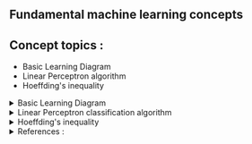 ## Fundamental machine learning concepts

## Concept topics :
- Basic Learning Diagram
- Linear Perceptron algorithm
- Hoeffding's inequality

<details>
  <p>

  <summary>Basic Learning Diagram</summary>
  </p>

<p align="left"><img width=60% src="https://github.com/hilsdsg3/Machine_Learning_Fundamentels/blob/master/meta_data/Basic_Learning_Problem_Diagram.png"></p>
</details>

<details>
  <summary>Linear Perceptron classification algorithm </summary>
<details>
<summary>--- Background</summary>
<p>

One basic machine learning classification algorithim model is called the Linear Perceptron. The Linear Perceptron model attempts to classify values and result in a final linear equation. Some examples are basic credit approval and disease detection (malignent/benign). The perceptron uses certain criteria as x inputs and automatically adjusts the importance of the criteria based on traning data. Then the resulting perceptron algorithm is used to predict based on new instances of the same criteria for a binary result of yes/no.
</p>

```
Some examples
+1/-1 - Sensor signals
1/0 - Bits (computer)
True/False - Disease detection (cancer or not), fraud detection
Yes/No - Credit approval
```

On the left the model diagram, the inputs are denoted with an x and they are defined as the criteria conditions for yes/no. As an example is credit approval,  x1 may represent annual salary, x2 may represent credit length, and x3 may represent past deliquencies. Salary maybe more important than credit length so a factor is used for the inputs. Choosing the right importance or weights is the key to the perceptron algorithm. The weights are represented by the arrows. If these weights are adjusted correctly , the perceptron predicts the binary outcome , "yes" credit approval or "no" disapproval.      

<p float="left">
<img src="https://github.com/hilsdsg3/Machine_Learning_Fundamentels/blob/master/meta_data/Perceptron_diagram.png" width='300'><img src="https://github.com/hilsdsg3/Machine_Learning_Fundamentels/blob/master/meta_data/Perceptron_diagram2.png" width='300'>
</p>

To make the algorithm effective, training data becomes important to use as the algorithm modifies the importance or weights the characteristic conditions. Then the perceptron algorithm is used to accurately predict the outcome of new data. This new data contains the characteristic conditions and with the final percepton algorithm the result is an accurate approval/disapproval.

</details>

<details>
<summary>--- Perceptron Algorthim Overview</summary>

<p>

The general model equation evaluates each training set of data and classifies them result as a +1 or 0. These classifications can easily be changed to a +1/-1 instead of 1/0 but they must always be binary , either one or the other.  

<p align="left">
<img src="https://github.com/hilsdsg3/Machine_Learning_Fundamentels/blob/master/meta_data/general_perceptron_model_equation.svg"/>
</p>

<p>
```
Let's break this model down further:
- f(x) represents predicted output of the perception
- The weights (w) multiplied by the critera (x). That result is compared with 0.
- If the result is greater than 0 , f(x) is 1. If not then f(x) is 0.
- If f(x) is 1 then update the weights.
```
</p>

<p>

The following diagram shows the inputs as x variables and the weights or the importance of the inputs.
A new concept that is shown is the threshold or bias. This threshold is defined as the minimum criteria for a Yes or True result. All of these weights and the threshold is given an initial number for the perceptron to modify. The threshold initial number does not have to be correct because the perceptron will automatically converge on a final value.
</p>

<p align="center"><img width=60% src="https://github.com/hilsdsg3/Machine_Learning_Fundamentels/blob/master/meta_data/Perceptron_diagram_detail3.png"></p>

<p>

Let use a conceptual example of **Credit approval**. The input criteria (x) are items such as salary, previous deliquences, and credit history. These inputs are cast x_1,...,x_d. The weights would be the importance of each x criteria. The bias / threshold is the minimum criteria to approve/disapprove credit.

</p>

```
Inputs :
x1 = 1 : Salary
x2 = 0 : Previous deliquencies
x3 = 1 : Credit history

Weights :
w1 = 4 : Salary , most significant
w2 = 3 : Previous deliquencies
w3 = 2 : Credit history , least significant

Threshold = 3 : Minimal criteria for credit approval
```
The key to most algorithms including this one is the automatic adjustments of the weights and the threshold. 
The perceptron adjusts the weights based off of training data. This training data is pre-determined to be True/False.
If the perceptron finds a classification or a line that separates the training data into True/False, we have met our goal. Then an accurate prediction is applied to new data for classifying it into True/False using the new classification line.

</detail>

<p align="center"><img width=60% src="https://github.com/hilsdsg3/Machine_Learning_Fundamentels/blob/master/meta_data/Credit_approval_example.png"></p>

<p align="left">
<img src="https://github.com/hilsdsg3/Machine_Learning_Fundamentels/blob/master/meta_data/weighted_sum_equation.svg"/>
</p>
</details>

<details>
<summary>--- Perceptron magic</summary>
<p align="center"><img width=30% src="https://github.com/hilsdsg3/Machine_Learning_Fundamentels/blob/master/meta_data/Magic_pic.png"></p>

<p>

The key to the perceptron is updating the weights in the following equation to obtain the accurate classification line. The error term is the difference in the true decision and the percieved decision : y - f(x). For each set of training data there are two sets of values : The x values and the result true y values. The y values are true because this is the true outcome of the criteria. That is why it is crucial to do an exploratory data analysis on your training data. If one data point is truely misclassified that one data point is going to skew the final weights.
</p>

<p float="left">
<img src="https://github.com/hilsdsg3/Machine_Learning_Fundamentels/blob/master/meta_data/linear_perceptron_update_equation.svg" width='250'>
</p>

<p float="left">
<img src="https://github.com/hilsdsg3/Machine_Learning_Fundamentels/blob/master/meta_data/linear_perceptron_error_equation.svg" width='250'>
</p>

```
Variables :
y =: Accurate classification of the training data set, real decision , yes/no
f(x) =: perceptron/perceived classification of each set of training data
w =: original weights
w' =: Weights update equation
error =: Difference of the Accurate classification and perceptron classification 
```
<p>
Thre following diagram makes programming easier. The criteria inputs are x1 and x2. Although, now we have moved the threshold into the inputs as a 1. Remember this threashold was the MIN for a True/Yes condition. By moving the threshold to the inputs, the flexibility in adjusting the threshold weight is clear and done by the perceptron. The threshold term (x*w) may indeed be a 0 because of the weight (1*0=0). But let the perceptron determine that from the training data.
</p>

<p align="center"><img width=60% src="https://github.com/hilsdsg3/Machine_Learning_Fundamentels/blob/master/meta_data/Perceptron_diagram_detail4.png"></p>

  

</details>

<details>
<summary>--- Perceptron learning steps</summary>
<p>

1. Initialize the weights, often randomly or set them with an initial value of 0
```
Training data :
x1    x2  |   y
---- ---- | ----
 1     1  |   1    : first set
 1     0  |   0    : second set
 0     1  |   0    : third set
 0     0  |   0    : fourth set
```

```
Initialize the weights :
w = [0, 0, 0] # [bias, weight, weight]
```

2. For each set of inputs in the set of training examples our perceptron will :
Predict and output , compare it to the expected output , update its weights, if 
the expected output does not equal the actual output and move to the next set of inputs.
Further concepts : 
- We can define how well the perceptron is performing on the known training set data by the error (e).
The goal for the perceptron have as minimal error as possible or 0. 
```
e = expected output - actual output = y - f(x)
```
- Adjustment to the weights of the perceptron. While the input value (x) cannot be adjusted, the weights can be adjusted and set to w' by adding or subtracting x.

```
if the error is +1 then the weight must be adjusted to   w' = w + (1 * x) = w + x
if the error is -1 then the weight must be adjusted to   w' = w + (-1 * x) = w - x
if the error is 0 then the perceptron correctly predicted the expected output   w' = w 
```

As the perceptron cycles through the training data rows, a w' results.

```
w' = w + (error) * x
```

Let's go through one iteration of updating the weight.

```
If intial w = [0, 0, 0] and bias,x1,x2 = [1, 1, 1] where y=1
then f(x) = 1 if w dot x > 0
= (0 * 1) + (0 * 1) + (0 * 1) = 0 when y=1
Therefore e = y - f(x) = 1
```

```
w_1 + e * 1 = 0 + 1 * 1 = 1 for w_1
w_2 + e * x_1 = 0 + 1 * 1 = 1 for w_2
w_3 + e * x_2 = 0 + 1 * 1 = 1 for w_3
Resulting in w' = [1, 1, 1]
```

This makes sense according to y=1 which is positive. In the above training data, x1 and x2 must be positive together to output a 1 AND since y=1. One important note is bias weight term can be updated by the perceptron but the bias x term is always 1. The perceptron is activaed or postive when the when the bias weight is 1.

Now we have the weights that will predict the first set but we need to do some further work on tuning these weights to have 0 error or successful prediction in all cases.

```

So we can continue with the updated weights : w = [1, 1, 1] but this time
with the 2nd set of data.
w    = [1, 1, 1] # updated weights
x    = [1, 1, 0] # 2nd set of data
y    = 0
w * x = (1 * 1) + (1 * 1) + (1 * 0) > 0 so
f(x) = 1
e    = -1
w'   = w + -1x = [0, 0, 1]
'---------------------------------
w    = [0, 0, 1] # updated weights
x    = [1, 0, 1] # 3rd set of data
y    = 0
f(x) = 1
e    = -1
w    = w + -1x = [-1, 0, 0]
'---------------------------------
w    = [-1, 0, 0] # updated weights
x    = [1, 0, 0] # 4th set of data
y    = 0
f(x) = 0
e    = 0
w    = w + 0x = [-1, 0, 0]
'---------------------------------
w    = [-1, 0, 0] # updated weights
x    = [1, 1, 1] # restart at the 1st set again
y    = 1
f(x) = 0
e    = 1
w    = w + 1x = [0, 1, 1]
'---------------------------------
w    = [0, 1, 1] # updated weights
x    = [1, 1, 0] # the 2nd set again
y    = 0
f(x) = 1
e    = -1
w    = w + -1x = [-1, 0, 1]
'---------------------------------
w    = [-1, 0, 1] # updated weights
x    = [1, 0, 1]  # the 3rd set again
y    = 0
f(x) = 0
e    = 0
w    = w + 0x = [-1, 0, 1]
'---------------------------------
w    = [-1, 0, 1] # updated weights
x    = [1, 0, 0]  # the 4rd set again
y    = 0
f(x) = 0
e    = 0
w    = w + 0x = [-1, 0, 1]
'---------------------------------
w    = [-1, 0, 1] # updated weights
x    = [1, 1, 1] # 1st set
y    = 1
f(x) = 0
e    = 1
w    = w + 1x = [0, 1, 2]
'---------------------------------
w    = [0, 1, 2] # updated weights
x    = [1, 1, 0] # 2nd set
y    = 0
f(x) = 1
e    = -1
w    = w + -1x = [-1, 0, 2]
'---------------------------------
w    = [-1, 0, 2] # updated weights
x    = [1, 0, 1] # 3rd set
y    = 0
f(x) = 1
e    = -1
w    = w + -1x = [-2, 0, 1]
'---------------------------------
w    = [-2, 0, 1] # updated weights
x    = [1, 0, 0] # 4th set
y    = 0
f(x) = 0
e    = 0
w    = w + 0x = [-2, 0, 1]
'---------------------------------
w    = [-2, 0, 1] # updated weights
x    = [1, 1, 1] # 1st set
y    = 1
f(x) = 0
e    = 1
w    = w + 1x = [-1, 1, 2]
'---------------------------------
w    = [-1, 1, 2] # updated weights
x    = [1, 1, 0] # 2nd set
y    = 0
f(x) = 0
e    = 0
w    = w + 0x = [-1, 1, 2]
'---------------------------------
w    = [-1, 1, 2] # updated weights
x    = [1, 0, 1] # 3rd set
y    = 0
f(x) = 1
e    = -1
w    = w + -1x = [-2, 1, 1]
'---------------------------------
w    = [-2, 1, 1] # updated weights
x    = [1, 0, 0]  # 4th set
y    = 0
f(x) = 0
e    = 0
w    = w + 0x = [-2, 1, 1]
'---------------------------------
w    = [-2, 1, 1] # updated weights
x    = [1, 1, 1] # 1st set
y    = 1
f(x) = 0
e    = 1
w    = w + 1x = [-1, 2, 2]
'---------------------------------
w    = [-1, 2, 2] # updated weights
x    = [1, 1, 0] # 2nd set
y    = 0
f(x) = 1
e    = -1
w    = w + -1x = [-2, 1, 2]
'---------------------------------
w    = [-2, 1, 2] # updated weights
x    = [1, 0, 1] # 3rd set
y    = 0
f(x) = 0
e    = 0                          # No Error!
w    = w + 0x = [-2, 1, 2]
'---------------------------------
w    = [-2, 1, 2] # updated weights
x    = [1, 0, 0] # 4th set
y    = 0
f(x) = 0
e    = 0                          # No Error!
w    = w + 0x = [-2, 1, 2]
'---------------------------------
w    = [-2, 1, 2] # updated weights
x    = [1, 1, 1] # 1st set
y    = 1
f(x) = 1
e    = 0                          # No Error!
w    = w + 0x = [-2, 1, 2]
'---------------------------------
w    = [-2, 1, 2] # updated weights
x    = [1, 1, 0]  # 2nd set
y    = 0
f(x) = 0
e    = 0                          # No Error!
w    = w + 0x = [-2, 1, 2]
'---------------------------------
w    = [-2, 1, 2] # updated weights
x    = [1, 0, 1] # 3rd set
y    = 0
f(x) = 0
e    = 0                          # No Error!
w    = w + 0x = [-2, 1, 2]
```

<p>

So in conclusion, after the weights were updated 12 times, we started with a default weight of [0, 0, 0] with the perceptron's assistance we now have a robust set of final weights = [-2, 1, 2]. These weights are correct for all cases of the any training data. Now this example was easily adjusted and used for simplistic terms so one could notice the changes in the weights. 
 </p>

</details>

<details>
<summary>--- More concepts</summary>
<p>

**There are three additional concepts that need explaining.**
</p>

<p>
Epoch is the number of times we’ve iterated through the entire training set. So for the example above, during epoch = 12, we were able to establish weights to classify all of our inputs, but we continued iterating, to be sure that our weights were tried on all of our inputs.
</p>
<p>

Threshold is different than what we now call our bias. Threshold is the maximum number of epoch we will allow to pass while training. There is not built in stopping point of our algorithm. It will continue adding 0 to our weights, on and on, forever. Adding a threshold is one way of stopping our training loop.
</p>

<p>

Learning rate, symbolized by α, is the magnitude at which we increase or decrease our weights during each iteration of training. So a slight modification to the weight update equation.
</p>

<img src="https://latex.codecogs.com/svg.latex?w' = w + {\color{Red} \alpha} \,(y - f(x))\,x"/>

</details>

<details>
<summary>--- Programming steps to the Perceptron</summary>

1. The dimensions are the characteristics (x1,x2,x3...,xd).
Assign random number(s) as weights according to the amount of characteristics given the training set x (x1, y1),(x2, y2),...(xf,yf)
<img src="https://latex.codecogs.com/svg.latex?{\color{Red}h}(x)=sign({\color{Red}w_T}x)"/>
2. Obtain the +/- sign of h(x) for all the x points multiplied by their weight.
3. Assign a learning rate constant, nu. The learning rate is the update factor value that is multiplied by the weights.
It is best to choose a learning constant that is a fraction (~20%) of the range in the x values.   
4. Compare the h(x) sign with the respective y sign. Denote the misclassified h(x).  
5. Pick at random a misclassified h(x) :
<img src="https://latex.codecogs.com/svg.latex?sign({\color{Red}w_T}x)\neq{y_n}"/>
6. Use the learning rate (nu), original weight (w) and the correct y sign to get the new weight  
<img src="https://latex.codecogs.com/svg.latex?{{w_T}^{'}}=w_T+\nu y_n"/>
7. For number of misclassified points, repeat step 6.
8. If linearly separable points or in other words if the points can be bisected/divides correctly by a line, this is called convergence.
9. Plot the resulting line with the points.
</details>
</details>


<details>
  <summary>Hoeffding's inequality</summary>
  <img src="https://latex.codecogs.com/svg.latex?\mathbb{P}\left [ \left | E_{in}(h)-E_{out}(h) > \epsilon \right | \right ]\leq 2e^{-2\epsilon ^2N}"/>
</details>

<details>
  <summary>References :</summary>
* [Fundamentals of Machine Learning - Caltech CS156 taught by Dr. Abu-Mostofa](https://work.caltech.edu/telecourse)
* [Machine Learning - Coursera - Andrew Ng](https://www.coursera.org/learn/machine-learning/home/welcome)
* [Reinforcement Learning - UC Berkeley - Sergey Levine](https://www.youtube.com/watch?v=SinprXg2hUA&list=PLkFD6_40KJIwhWJpGazJ9VSj9CFMkb79A&index=1)
</details>
